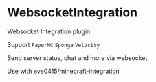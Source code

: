 # WebsocketIntegration

Websocket Integration plugin.

Support `PaperMC` `Sponge` `Velocity`

Send server status, chat and more via websocket.

Use with [eve0415/minecraft-integration](https://github.com/eve0415/minecraft-integration)
